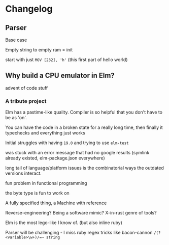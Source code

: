# Changelog


## Parser


Base case

Empty string to empty ram = init


start with just `MOV [232], 'h'` (this first part of hello world)

## Why build a CPU emulator in Elm?

advent of code stuff

### A tribute project

Elm has a pastime-like quality. Compiler is so helpful that you don't have to be as 'on'.

You can have the code in a broken state for a really long time, then finally it typechecks and everything just works

Initial struggles with having `19.0` and trying to use `elm-test`

was stuck with an error message that had no google results (symlink already existed, elm-package.json everywhere)

long tail of language/platform issues is the combinatorial ways the outdated versions interact.

fun problem in functional programming

the byte type is fun to work on

A fully specified thing, a Machine with reference

Reverse-engineering? Being a software mimic? X-in-rust genre of tools?

Elm is the most lego-like I know of. (but also inline ruby)

Parser will be challenging - I miss ruby regex tricks like bacon-cannon `/(?<variable>\w+)/=~ string`




